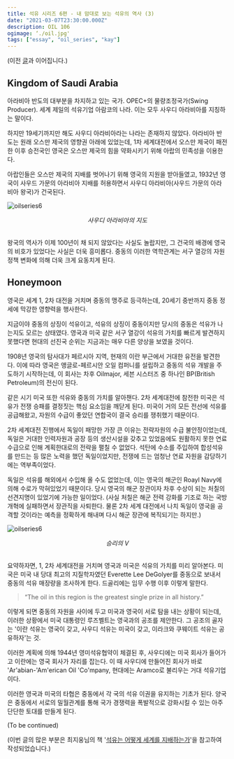 ```yaml
---
title: 석유 시리즈 6편 - 내 맘대로 보는 석유의 역사 (3)
date: "2021-03-07T23:30:00.000Z"
description: OIL 106
ogimage: ‘./oil.jpg'
tags: ["essay", "oil_series", "kay"]
---
```


(이전 [글](https://www.learningman.co/oilseries5/)과 이어집니다.)

## Kingdom of Saudi Arabia

아라비아 반도의 대부분을 차지하고 있는 국가. OPEC+의 물량조정국가(Swing Producer). 세계 제일의 석유기업 아람코의 나라. 이는 모두 사우디 아라비아를 지칭하는 말이다.

하지만 19세기까지만 해도 사우디 아라비아라는 나라는 존재하지 않았다. 아라비아 반도는 원래 오스만 제국의 영향권 아래에 있었는데, 1차 세계대전에서 오스만 제국이 패전한 이후 승전국인 영국은 오스만 제국의 힘을 약화시키기 위해 아랍의 민족성을 이용한다.

아랍인들은 오스만 제국의 지배를 벗어나기 위해 영국의 지원을 받아들였고, 1932년 영국이 사우드 가문의 아라비아 지배를 허용하면서 사우디 아라비아(사우드 가문의 아라비아 왕국)가 건국된다.

![oilseries6](/peninsula.jpg)
<center><em>사우디 아라비아의 지도</em></center>
<br>

왕국의 역사가 이제 100년이 채 되지 않았다는 사실도 놀랍지만, 그 건국의 배경에 영국의 비호가 있었다는 사실은 더욱 흥미롭다. 중동의 이러한 역학관계는 서구 열강의 자원 정책 변화에 의해 더욱 크게 요동치게 된다.

## Honeymoon

영국은 세계 1, 2차 대전을 거치며 중동의 맹주로 등극하는데, 20세기 중반까지 중동 정세에 막강한 영향력을 행사한다. 

지금이야 중동의 상징이 석유이고, 석유의 상징이 중동이지만 당시의 중동은 석유가 나는지도 모르는 상태였다. 영국과 미국 같은 서구 열강이 석유의 가치를 빠르게 발견하지 못했다면 현대의 선진국 순위는 지금과는 매우 다른 양상을 보였을 것이다.

1908년 영국의 탐사대가 페르시아 지역, 현재의 이란 부근에서 거대한 유전을 발견한다. 이에 따라 영국은 앵글로-페르시안 오일 컴퍼니를 설립하고 중동의 석유 개발을 주도하기 시작하는데, 이 회사는 차후 Oilmajor, 세븐 시스터즈 중 하나인 BP(British Petroleum)의 전신이 된다.

같은 시기 미국 또한 석유와 중동의 가치를 알아챈다. 2차 세계대전에 참전한 미국은 석유가 전쟁 승패를 결정짓는 핵심 요소임을 깨닫게 된다. 미국이 거의 모든 전선에 석유를 공급해왔고, 자원의 수급이 좋았던 연합국이 결국 승리를 쟁취했기 때문이다.

2차 세계대전 진행에서 독일이 패망한 가장 큰 이유는 전략자원의 수급 불안정이었는데, 독일은 거대한 인력자원과 공장 등의 생산시설을 갖추고 있었음에도 원활하지 못한 연료 수급으로 인해 계획한대로의 전략을 펼칠 수 없었다. 석탄에 수소를 주입하여 합성석유를 만드는 등 많은 노력을 했던 독일이었지만, 전쟁에 드는 엄청난 연료 자원을 감당하기에는 역부족이었다.

독일은 석유를 해외에서 수입해 올 수도 없었는데, 이는 영국의 해군인 Roayl Navy에 의해 수로가 막혀있었기 때문이다. 당시 영국의 해군 장관이자 차후 수상이 되는 처칠의 선견지명이 있었기에 가능한 일이었다. (사실 처칠은 해군 전력 강화를 기조로 하는 국방 개혁에 실패하면서 장관직을 사퇴한다. 물론 2차 세계 대전에서 나치 독일이 영국을 공격할 것이라는 예측을 정확하게 해내며 다시 해군 장관에 복직되기는 하지만.)

![oilseries6](/churchill.jpg)
<center><em>승리의 V</em></center>
<br>

요약하자면, 1, 2차 세계대전을 거치며 영국과 미국은 석유의 가치를 미리 알아본다. 미국은 미국 내 당대 최고의 지질학자였던 Everette Lee DeGolyer를 중동으로 보내서 중동의 석유 매장량을 조사하게 한다. 드골리에는 임무 수행 이후 이렇게 말한다.

>“The oil in this region is the greatest single prize in all history.”

이렇게 되면 중동의 자원을 사이에 두고 미국과 영국이 서로 탐을 내는 상황이 되는데, 이러한 상황에서 미국 대통령인 루즈벨트는 영국과의 공조를 제안한다. 그 공조의 골자는 '이란 석유는 영국이 갖고, 사우디 석유는 미국이 갖고, 이라크와 쿠웨이트 석유는 공유하자'는 것.

이러한 계획에 의해 1944년 영미석유협약이 체결된 후, 사우디에는 미국 회사가 들어가고 이란에는 영국 회사가 자리를 잡는다. 이 때 사우디에 만들어진 회사가 바로 'Ar'abian-'Am'erican Oil 'Co'mpany, 현대에는 Aramco로 불리우는 거대 석유기업이다. 

이러한 영국과 미국의 타협은 중동에서 각 국의 석유 이권을 유지하는 기초가 된다. 양국은 중동에서 서로의 밀월관계를 통해 국가 경쟁력을 폭발적으로 강화시킬 수 있는 아주 단단한 토대를 만들게 된다.

(To be continued)

(이번 글의 많은 부분은 최지웅님의 책 '[석유는 어떻게 세계를 지배하는가](http://m.yes24.com/goods/detail/77668684)'을 참고하여 작성되었습니다.)